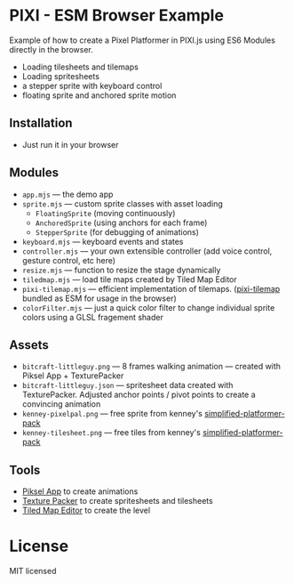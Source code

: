 # PIXI - ESM Browser Example

Example of how to create a Pixel Platformer in PIXI.js using ES6 Modules directly in the browser.

- Loading tilesheets and tilemaps
- Loading spritesheets
- a stepper sprite with keyboard control
- floating sprite and anchored sprite motion

## Installation

- Just run it in your browser

## Modules

- `app.mjs` — the demo app
- `sprite.mjs` — custom sprite classes with asset loading
  - `FloatingSprite` (moving continuously) 
  - `AnchoredSprite` (using anchors for each frame)
  - `StepperSprite` (for debugging of animations)
- `keyboard.mjs` — keyboard events and states
- `controller.mjs` — your own extensible controller (add voice control, gesture control, etc here)
- `resize.mjs` — function to resize the stage dynamically
- `tiledmap.mjs` — load tile maps created by Tiled Map Editor
- `pixi-tilemap.mjs` — efficient implementation of tilemaps. ([pixi-tilemap](https://github.com/pixijs/pixi-tilemap) bundled as ESM for usage in the browser)
- `colorFilter.mjs` — just a quick color filter to change individual sprite colors using a GLSL fragement shader

## Assets

- `bitcraft-littleguy.png` — 8 frames walking animation — created with Piksel App + TexturePacker
- `bitcraft-littleguy.json` — spritesheet data created with TexturePacker. Adjusted anchor points / pivot points to create a convincing animation
- `kenney-pixelpal.png` — free sprite from kenney's [simplified-platformer-pack](https://www.kenney.nl/assets/simplified-platformer-pack)
- `kenney-tilesheet.png` — free tiles from kenney's  [simplified-platformer-pack](https://www.kenney.nl/assets/simplified-platformer-pack)
## Tools

- [Piksel App](https://www.piskelapp.com/) to create animations
- [Texture Packer](https://www.codeandweb.com/texturepacker) to create spritesheets and tilesheets
- [Tiled Map Editor](https://www.mapeditor.org/) to create the level

# License

MIT licensed
